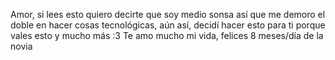 Amor, si lees esto quiero decirte que soy medio sonsa así que me demoro el doble en hacer cosas tecnológicas, aún así, decidí hacer esto para ti porque vales esto y mucho más :3 Te amo mucho mi vida, felices 8 meses/día de la novia
